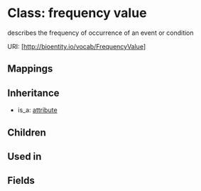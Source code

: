 # Class: frequency value


describes the frequency of occurrence of an event or condition

URI: [http://bioentity.io/vocab/FrequencyValue]
## Mappings

## Inheritance

 *  is_a: [attribute](Attribute.md)
## Children

## Used in

## Fields

